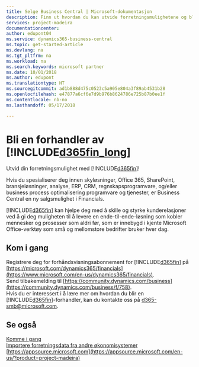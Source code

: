 ```yaml
---
title: Selge Business Central | Microsoft-dokumentasjon
description: Finn ut hvordan du kan utvide forretningsmulighetene og bli en Microsoft-partnere og Business Central-forhandler.
services: project-madeira
documentationcenter: 
author: edupont04
ms.service: dynamics365-business-central
ms.topic: get-started-article
ms.devlang: na
ms.tgt_pltfrm: na
ms.workload: na
ms.search.keywords: microsoft partner
ms.date: 10/01/2018
ms.author: edupont
ms.translationtype: HT
ms.sourcegitcommit: ad1b888d475c0523c5a905e804a3f89ab4531b28
ms.openlocfilehash: e47877a6cf6e7d9b976b8624786e725b87b0ee1f
ms.contentlocale: nb-no
ms.lasthandoff: 05/17/2018

---
```

# <a name="become-a-reseller-of-included365finlongincludesd365finlongmdmd"></a>Bli en forhandler av [!INCLUDE[d365fin_long](includes/d365fin_long_md.md)]
Utvid din forretningsmulighet med [!INCLUDE[d365fin](includes/d365fin_md.md)]!  

Hvis du spesialiserer deg innen skyløsninger, Office 365, SharePoint, bransjeløsninger, analyse, ERP, CRM, regnskapsprogramvare, og/eller business process optimalisering programvare og tjenester, er Business Central en ny salgsmulighet i Financials.   

[!INCLUDE[d365fin](includes/d365fin_md.md)] kan hjelpe deg med å skille og styrke kunderelasjoner ved å gi deg muligheten til å levere en ende-til-ende-løsning som kobler mennesker og prosesser som aldri før, som er innebygd i kjente Microsoft Office-verktøy som små og mellomstore bedrifter bruker hver dag.  

## <a name="get-started"></a>Kom i gang
Registrere deg for forhåndsvisningsabonnement for [!INCLUDE[d365fin](includes/d365fin_md.md)] på [https://microsoft.com/dynamics365/financials](https://www.microsoft.com/en-us/dynamics365/financials).  
Send tilbakemelding til [https://community.dynamics.com/business](https://community.dynamics.com/business/f/758).  
Hvis du er interessert i å lære mer om hvordan du blir en [!INCLUDE[d365fin](includes/d365fin_md.md)]-forhandler, kan du kontakte oss på [d365-smb@microsoft.com](mailto:d365-smb@microsoft.com).  

## <a name="see-also"></a>Se også
[Komme i gang](product-get-started.md)  
[Importere forretningsdata fra andre økonomisystemer](across-import-data-configuration-packages.md)  
[https://appsource.microsoft.com](https://appsource.microsoft.com/en-us/?product=project-madeira)  

